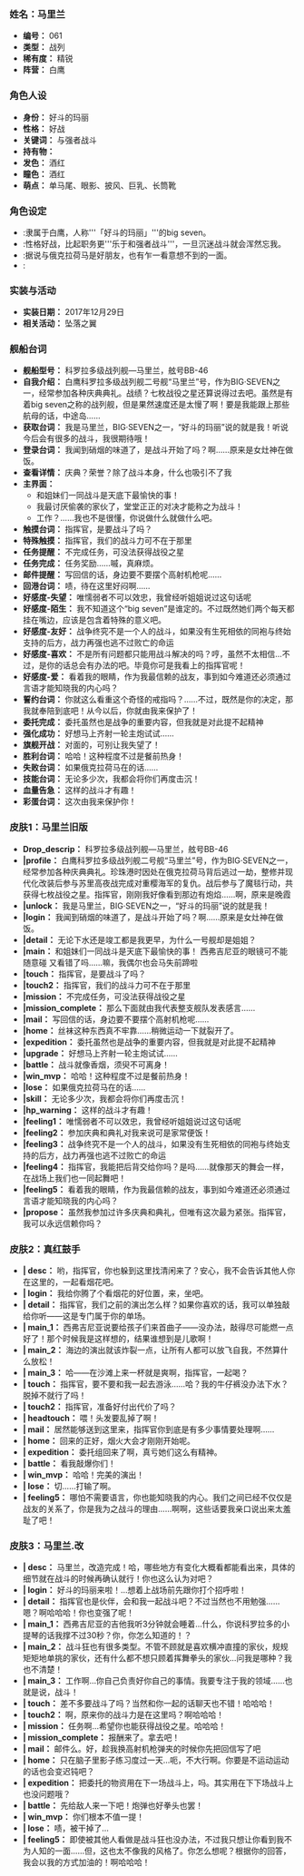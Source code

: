 ### 姓名：马里兰
* **编号：** 061
* **类型：** 战列
* **稀有度：** 精锐
* **阵营：** 白鹰


### 角色人设
* **身份：** 好斗的玛丽
* **性格：** 好战
* **关键词：** 与强者战斗
* **持有物：** 
* **发色：** 酒红
* **瞳色：** 酒红
* **萌点：** 单马尾、眼影、披风、巨乳、长筒靴


### 角色设定
* :隶属于白鹰，人称'''「好斗的玛丽」'''的big seven。
* :性格好战，比起职务更'''乐于和强者战斗'''，一旦沉迷战斗就会浑然忘我。
* :据说与俄克拉荷马是好朋友，也有乍一看意想不到的一面。
* :


### 实装与活动
* **实装日期：** 2017年12月29日
* **相关活动：** 坠落之翼


### 舰船台词
* **舰船型号：** 科罗拉多级战列舰—马里兰，舷号BB-46
* **自我介绍：** 白鹰科罗拉多级战列舰二号舰“马里兰”号，作为BIG·SEVEN之一，经常参加各种庆典典礼。战绩？七枚战役之星还算说得过去吧。虽然是有着big seven之称的战列舰，但是果然速度还是太慢了啊！要是我能跟上那些航母的话，中途岛……
* **获取台词：** 我是马里兰，BIG·SEVEN之一，“好斗的玛丽”说的就是我！听说今后会有很多的战斗，我很期待哦！
* **登录台词：** 我闻到硝烟的味道了，是战斗开始了吗？啊……原来是女灶神在做饭。
* **查看详情：** 庆典？荣誉？除了战斗本身，什么也吸引不了我
* **主界面：**
  * 和姐妹们一同战斗是天底下最愉快的事！
  * 我最讨厌偷袭的家伙了，堂堂正正的对决才能称之为战斗！
  * 工作？……我也不是很懂，你说做什么就做什么吧。
* **触摸台词：** 指挥官，是要战斗了吗？
* **特殊触摸：** 指挥官，我们的战斗力可不在于那里
* **任务提醒：** 不完成任务，可没法获得战役之星
* **任务完成：** 任务奖励……嘁，真麻烦。
* **邮件提醒：** 写回信的话，身边要不要摆个高射机枪呢……
* **回港台词：** 啧，待在这里好闷啊……
* **好感度-失望：** 唯懦弱者不可以效忠，我曾经听姐姐说过这句话呢
* **好感度-陌生：** 我不知道这个“big seven”是谁定的。不过既然她们两个每天都挂在嘴边，应该是包含着特殊的意义吧。
* **好感度-友好：** 战争终究不是一个人的战斗，如果没有生死相依的同袍与终始支持的后方，战力再强也逃不过败亡的命运
* **好感度-喜欢：** 不是所有问题都只能用战斗解决的吗？哼，虽然不太相信…不过，是你的话总会有办法的吧。毕竟你可是我看上的指挥官呢！
* **好感度-爱：** 看着我的眼睛，作为我最信赖的战友，事到如今难道还必须通过言语才能知晓我的内心吗？
* **誓约台词：** 你就这么看重这个奇怪的戒指吗？……不过，既然是你的决定，那我就奉陪到底吧！从今以后，你就由我来保护了！
* **委托完成：** 委托虽然也是战争的重要内容，但我就是对此提不起精神
* **强化成功：** 好想马上齐射一轮主炮试试……
* **旗舰开战：** 对面的，可别让我失望了！
* **胜利台词：** 哈哈！这种程度不过是餐前热身！
* **失败台词：** 如果俄克拉荷马在的话……
* **技能台词：** 无论多少次，我都会将你们再度击沉！
* **血量告急：** 这样的战斗才有趣！
* **彩蛋台词：** 这次由我来保护你！


### 皮肤1：马里兰旧版
* **Drop_descrip：** 科罗拉多级战列舰—马里兰，舷号BB-46
* **|profile：** 白鹰科罗拉多级战列舰二号舰“马里兰”号，作为BIG·SEVEN之一，经常参加各种庆典典礼。珍珠港时因处在俄克拉荷马背后逃过一劫，整修并现代化改装后参与苏里高夜战完成对重樱海军的复仇。战后参与了魔毯行动，共获得七枚战役之星。指挥官，刚刚我好像看到那边有炮焰……啊，原来是晚霞
* **|unlock：** 我是马里兰，BIG·SEVEN之一，“好斗的玛丽”说的就是我！
* **|login：** 我闻到硝烟的味道了，是战斗开始了吗？啊……原来是女灶神在做饭。
* **|detail：** 无论下水还是竣工都是我更早，为什么一号舰却是姐姐？
* **|main：** 和姐妹们一同战斗是天底下最愉快的事！
西弗吉尼亚的眼镜可不能随意碰
又看错了吗……嘛，我偶尔也会马失前蹄啦
* **|touch：** 指挥官，是要战斗了吗？
* **|touch2：** 指挥官，我们的战斗力可不在于那里
* **|mission：** 不完成任务，可没法获得战役之星
* **|mission_complete：** 那么下面就由我代表整支舰队发表感言……
* **|mail：** 写回信的话，身边要不要摆个高射机枪呢……
* **|home：** 丝袜这种东西真不牢靠……稍微运动一下就裂开了。
* **|expedition：** 委托虽然也是战争的重要内容，但我就是对此提不起精神
* **|upgrade：** 好想马上齐射一轮主炮试试……
* **|battle：** 战斗就像香烟，须臾不可离身！
* **|win_mvp：** 哈哈！这种程度不过是餐前热身！
* **|lose：** 如果俄克拉荷马在的话……
* **|skill：** 无论多少次，我都会将你们再度击沉！
* **|hp_warning：** 这样的战斗才有趣！
* **|feeling1：** 唯懦弱者不可以效忠，我曾经听姐姐说过这句话呢
* **|feeling2：** 参加庆典和典礼对我来说可是家常便饭！
* **|feeling3：** 战争终究不是一个人的战斗，如果没有生死相依的同袍与终始支持的后方，战力再强也逃不过败亡的命运
* **|feeling4：** 指挥官，我能把后背交给你吗？是吗……就像那天的舞会一样，在战场上我们也一同起舞吧！
* **|feeling5：** 看着我的眼睛，作为我最信赖的战友，事到如今难道还必须通过言语才能知晓我的内心吗？
* **|propose：** 虽然我参加过许多庆典和典礼，但唯有这次最为紧张。指挥官，我可以永远信赖你吗？


### 皮肤2：真红鼓手
* **| desc：** 哟，指挥官，你也躲到这里找清闲来了？安心，我不会告诉其他人你在这里的，一起看烟花吧。
* **| login：** 我给你腾了个看烟花的好位置，来，坐吧。
* **| detail：** 指挥官，我们之前的演出怎么样？如果你喜欢的话，我可以单独敲给你听——这是专门属于你的单场。
* **| main_1：** 西弗吉尼亚说要给孩子们来首曲子——没办法，敲得尽可能燃一点好了！那个时候我是这样想的，结果谁想到是儿歌啊！
* **| main_2：** 海边的演出就该炸裂一点，让所有人都可以放飞自我，不然算什么放松！
* **| main_3：** 哈——在沙滩上来一杯就是爽啊，指挥官，一起喝？
* **| touch：** 指挥官，要不要和我一起去游泳……哈？我的牛仔裤没办法下水？脱掉不就行了吗！
* **| touch2：** 指挥官，准备好付出代价了吗？
* **| headtouch：** 喂！头发要乱掉了啊！
* **| mail：** 居然能够送到这里来，指挥官你到底是有多少事情要处理啊……
* **| home：** 回来的正好，烟火大会才刚刚开始呢。
* **| expedition：** 委托组回来了啊，真亏她们这么有精神。
* **| battle：** 看我敲爆你们！
* **| win_mvp：** 哈哈！完美的演出！
* **| lose：** 切……打输了啊。
* **| feeling5：** 哪怕不需要语言，你也能知晓我的内心。我们之间已经不仅仅是战友的关系了，你是我为之战斗的理由……啊啊，这些话要我亲口说出来太羞耻了吧！


### 皮肤3：马里兰.改
* **| desc：** 马里兰，改造完成！哈，哪些地方有变化大概看都能看出来，具体的细节就在战斗的时候再确认就行！你也这么认为对吧？
* **| login：** 好斗的玛丽来啦！…想着上战场前先跟你打个招呼啦！
* **| detail：** 指挥官也是伙伴，会和我一起战斗吧？不过当然也不用勉强……嗯？啊哈哈哈！你也变强了呢！
* **| main_1：** 西弗吉尼亚的吉他我听3分钟就会睡着…什么，你说科罗拉多的小提琴的话我撑不过30秒？你，你怎么知道的！？
* **| main_2：** 战斗狂也有很多类型。不管不顾就是喜欢横冲直撞的家伙，规规矩矩地单挑的家伙，还有什么都不想只顾着挥舞拳头的家伙…问我是哪种？我也不清楚！
* **| main_3：** 工作啊…你自己负责好你自己的事情。我要专注于我的领域……也就是说，战斗！
* **| touch：** 差不多要战斗了吗？当然和你一起的话聊天也不错！哈哈哈！
* **| touch2：** 啊，原来你的战斗力是在这里吗？啊哈哈哈！
* **| mission：** 任务啊…希望你也能获得战役之星。哈哈哈！
* **| mission_complete：** 报酬来了。拿去吧！
* **| mail：** 邮件么。好，趁我换高射机枪弹夹的时候你先把回信写了吧
* **| home：** 只在脑子里影子练习度过一天…呃，不大行啊。你要是不运动运动的话也会变迟钝吧？
* **| expedition：** 把委托的物资用在下一场战斗上，吗。其实用在下下场战斗上也没问题哦？
* **| battle：** 先给敌人来一下吧！炮弹也好拳头也罢！
* **| win_mvp：** 你们根本不值一提！
* **| lose：** 啧，被干掉了…
* **| feeling5：** 即使被其他人看做是战斗狂也没办法，不过我只想让你看到我不为人知的一面……但，这也太不像我的风格了。你怎么想呢？根据你的回答，我会以我的方式加油的！啊哈哈哈！
